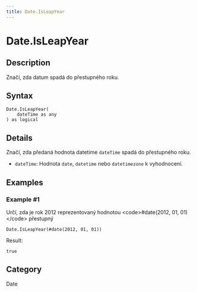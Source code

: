 ```yaml
---
title: Date.IsLeapYear
---
```


# Date.IsLeapYear


## Description

Značí, zda datum spadá do přestupného roku.


## Syntax

```powerquery
Date.IsLeapYear(
    dateTime as any
) as logical
```


## Details

Značí, zda předaná hodnota datetime <code>dateTime</code> spadá do přestupného roku.  <ul>        <li><code>dateTime</code>: Hodnota <code>date</code>, <code>datetime</code> nebo <code>datetimezone</code> k vyhodnocení.</li>      </ul>


## Examples

### Example #1 
Určí, zda je rok 2012 reprezentovaný hodnotou &lt;code&gt;#date(2012, 01, 01)&lt;/code&gt; přestupný
```powerquery
Date.IsLeapYear(#date(2012, 01, 01))
```

Result: 
```powerquery
true
```




## Category
Date
